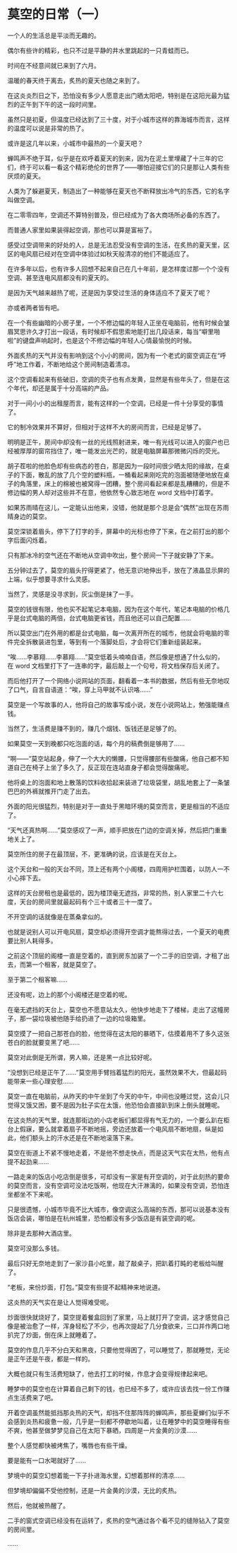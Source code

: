 # 莫空的日常（一）

一个人的生活总是平淡而无趣的。

偶尔有些许的精彩，也只不过是平静的井水里跳起的一只青蛙而已。

时间在不经意间就已来到了六月。

温暖的春天终于离去，炙热的夏天也随之来到了。

在这炎炎烈日之下，恐怕没有多少人愿意走出门晒太阳吧，特别是在这阳光最为猛烈的正午到下午的这一段时间里。

虽然只是初夏，但温度已经达到了三十度，对于小城市这样的靠海城市而言，这样的温度可以说是非常的热了。

或许是这几年以来，小城市中最热的一个夏天吧？

蝉鸣声不绝于耳，似乎是在欢呼着夏天的到来，因为在泥土里埋藏了十三年的它们，终于可以看一看这个精彩绝伦的世界了——哪怕迎接它们的只是那让人类有些厌烦的夏天。

人类为了躲避夏天，制造出了一种能够在夏天也不断释放出冷气的东西，它的名字叫做空调。

在二零零四年，空调还不算特别普及，但已经成为了各大商场所必备的东西了。

而普通人家里如果装得起空调，那也可以算是富裕了。

感受过空调带来的好处的人，总是无法忍受没有空调的生活，在炙热的夏天里，区区的电风扇已经对在空调中体验过如秋天般清凉的他们不能适应了。

在许多年以后，也有许多人回想不起来自己在几十年前，是怎样度过那一个个没有空调、甚至连电风扇都没有的夏天的。

是因为天气越来越热了呢，还是因为享受过生活的身体适应不了夏天了呢？

亦或者两者皆有吧。

在一个有些幽暗的小房子里，一个不修边幅的年轻人正坐在电脑前，他有时候会皱眉冥思许久才打出一段话，有时候却不假思索地能打出几段话来，每当“噼里啪啦”的键盘声响起时，也是这个不修边幅的年轻人心情最愉悦的时候。

外面炙热的天气并没有影响到这个小小的房间，因为有一个老式的窗空调正在“呼呼”地工作着，不断地给这个房间制造着清凉。

这个空调看起来有些破旧，空调的壳子也有点发黄，显然是有些年头了，但是在这个年代，却还是属于十分高端的产品。

对于一间小小的出租屋而言，能有这样的一个空调，已经是一件十分享受的事情了。

它的制冷效果并不算好，但相对于这样不大的房间而言，已经是足够了。

明明是正午，房间中却没有一丝的光线照射进来，唯一有光线可以进入的窗户也已经被厚厚的窗帘挡住了，唯一能发出光芒的，就是电脑屏幕那微微闪烁的荧光。

胡子茬啦的他脸色却有些病态的苍白，那是因为一段时间很少晒太阳的缘故，在桌子的下面，散乱的放了几个空的塑料瓶，一桶看起来刚吃完的泡面被随便地放在桌子的角落里，床上的棉被也被窝得一团糟，整个房间看起来都是乱糟糟的，但是不修边幅的男人却对这些并不在意，他依然专心致志地在 word 文档中打着字。

如果苏雨晴在这儿，一定能认出他来，没错，他就是那个总是会“偶然”出现在苏雨晴身边的莫空。

莫空深锁着眉头，停下了打字的手，屏幕中的光标也停了下来，在之前打出的那个字后面闪烁着。

只有那冰冷的空气还在不断地从空调中吹出，整个房间一下子就安静了下来。

五分钟过去了，莫空的眉头拧得更紧了，他无意识地伸出手，放在了液晶显示屏的上端，似乎想要寻求什么灵感。

当然了，灵感是没寻求到，灰尘倒是抹了一手。

莫空的钱很有限，他也买不起笔记本电脑，因为在这个年代，笔记本电脑的价格几乎是台式电脑的两倍，台式电脑更省钱，而且他还可以自己配置……

所以莫空出门在外用的都是台式电脑，每一次离开所在的城市，他就会将电脑的零件完全拆散装进包里，等到有一个落脚处后，才会将它们重新组装起来。

“唉……李慕翔……李慕翔……”莫空低着头喃喃自语，然后像是想通了什么似的，在 word 文档里打下了一连串的字，最后敲上一个句号，将文档保存后关闭了。

而后他打开了一个网络小说网站的页面，翻看着一本书的数据，然后有些无奈地叹了口气，自言自语道：“唉，穿上马甲就不认识咯……”

莫空是一个写故事的人，他将自己的故事写成小说，发在小说网站上，勉强能赚点钱。

当然了，生活费是赚不到的，赚几个烟钱、饭钱还是足够了的。

如果莫空一天到晚都只吃泡面的话，每个月的稿费倒是够用了……

“啊——”莫空站起身，伸了一个大大的懒腰，只觉得腰部有些酸痛，他自己都不知道自己在椅子上坐了多久了，反正现在连站直身子都会觉得酸痛呢。

他将桌上的泡面和地上散落的饮料收拾起来装进了垃圾袋里，胡乱地套上了一条皱巴巴的外裤就推开门走了出去。

外面的阳光很猛烈，特别是对于一直处于黑暗环境的莫空而言，更是相当的不适应了。

“天气还真热啊……”莫空感叹了一声，顺手把放在门边的空调关掉，然后把门重重地关上了。

莫空所住的房子在最顶层，不，更准确的说，应该是在天台上。

这个天台和一般的天台不同，顶上还有两个小阁楼，四周用护栏围着，以防人一不小心摔下去。

这样的天台房租也是最低的，因为楼顶毫无遮挡，非常的热，别人家里二十六七度，天台的房间里就最起码有个三十或者三十一度了。

不开空调的话就像是在蒸桑拿似的。

也就是说别人可以开电风扇，莫空却必须得开空调才能熬得过去，一个夏天的电费要比别人耗得多。

之前这个顶层的阁楼一直是空着的，直到房东加装了一个二手的旧空调，才租了出去，而第一个租客，就是莫空了。

至于第二个租客嘛……

还没有呢，边上的那个小阁楼还是空着的呢。

在毫无遮挡的天台上，莫空也不愿意站太久，他快步地走下了楼梯，走出了这幢房子，那一袋垃圾被他随手给扔进了一边的垃圾箱里。

莫空摸了一把自己那苍白的脸，他觉得在这太阳的暴晒下，估摸着用不了多久这张苍白的脸就要变黑了吧……

莫空对此倒是无所谓，男人嘛，还是黑一点比较好呢。

“没想到已经是正午了……”莫空用手臂挡着猛烈的阳光，虽然效果不大，但最起码能带来一些心理安慰……

莫空一直在电脑前，从昨天的中午坐到了今天的中午，中间也没睡过觉，这会儿只觉得又饿又困，要不是因为肚子实在太饿，他恐怕会直接趴到床上倒头就睡呢。

在这炎热的天气里，就连那街边的小店老板们都显得有气无力的，一个要么趴在柜台上假寐，要么就拿着扇子不断地摇，旁边还放着一个电风扇不断地扇，纵是如此，他们额头上的汗水还是在不断地滚落下来。

莫空在街道上不紧不慢地走着，不是他不想走快点，而是这天气实在太热，他有点提不起劲来……

一路走来的饭店小吃店倒是很多，可却没有一家是有开空调的，对于此刻热的要命的莫空而言，没有空调可没法吃饭啊，他现在大汗淋漓的，如果没有空调，恐怕连坐都坐不下来呢。

只是很遗憾，小城市毕竟不比大城市，像空调这么高端的东西，那可以说基本没有饭店会装，哪怕是在杭州城里，恐怕都没有多少饭店是有装空调的呢。

除非是去那种大酒店里。

莫空可没那么多钱。

最后只好无奈地走到了一家沙县小吃里，敲了敲桌子，把趴着打盹的老板给叫醒了。

“老板，来份炒面，打包。”莫空有些提不起精神来地说道。

这炎热的天气实在是让人觉得难受呢。

炒面很快就烧好了，莫空提着餐盒回到了家里，马上就打开了空调，这才感觉自己像是被治愈了一样，浑身轻松了不少，也再次提起了几分食欲来，三口并作两口地扒完了炒面，倒在床上就睡着了。

莫空的作息几乎不分白天和黑夜，只要他觉得困了，可以睡觉了，那就睡觉，无论是正午还是午夜，都是一样的。

大概也就只有生活费短缺了，他去打工的时候，作息才会变得规律起来吧。

睡梦中的莫空也在计算着自己剩下的钱，也已经不多了，或许应该去找一份工作赚点生活费来了吧。

开着空调虽然能抵挡那炎热的天气，却挡不住那阵阵的蝉鸣声，那些夏蝉们似乎不会感到炎热和疲惫一般，几乎是一刻都不停歇地叫着，让在睡梦中的莫空睡得有些不爽，他甚至做梦梦见自己在太阳下暴晒，四周是一片金黄的沙漠……

整个人感觉都快被烤焦了，嘴唇也有些干燥。

要是能有一口水喝就好了……

梦境中的莫空幻想着能一下子扑进海水里，幻想着那样的清凉……

但梦境却偏偏不受他控制，还是一片金黄的沙漠，无比的炙热。

然后，他就被热醒了。

二手的窗式空调已经没有在运转了，炙热的空气通过各个看不见的缝隙钻入了莫空的房间里。

……
